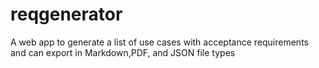 # reqgenerator
A web app to generate a list of use cases with acceptance requirements and can export in Markdown,PDF, and JSON file types
